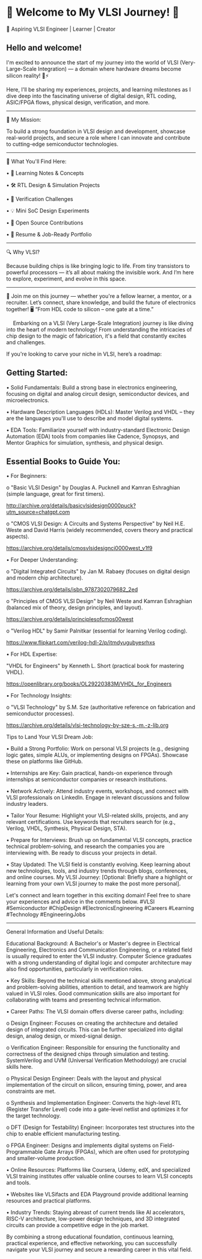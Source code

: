 

# 🌟 Welcome to My VLSI Journey! 🚀

🔧 Aspiring VLSI Engineer | Learner | Creator

## Hello and welcome!

I'm excited to announce the start of my journey into the world of VLSI (Very-Large-Scale Integration) — a domain where hardware dreams become silicon reality! 🧠⚡

Here, I'll be sharing my experiences, projects, and learning milestones as I dive deep into the fascinating universe of digital design, RTL coding, ASIC/FPGA flows, physical design, verification, and more.

________________________________________

🎯 My Mission:

To build a strong foundation in VLSI design and development, showcase real-world projects, and secure a role where I can innovate and contribute to cutting-edge semiconductor technologies.
________________________________________

💼 What You'll Find Here:

•	📘 Learning Notes & Concepts

•	🛠️ RTL Design & Simulation Projects

•	🧪 Verification Challenges

•	💡 Mini SoC Design Experiments

•	📂 Open Source Contributions

•	📑 Resume & Job-Ready Portfolio
________________________________________

🔍 Why VLSI?

Because building chips is like bringing logic to life. From tiny transistors to powerful processors — it’s all about making the invisible work. And I’m here to explore, experiment, and evolve in this space.
________________________________________

🔗 Join me on this journey — whether you're a fellow learner, a mentor, or a recruiter. Let’s connect, share knowledge, and build the future of electronics together!
🖥️ “From HDL code to silicon – one gate at a time.”

 
Embarking on a VLSI (Very Large-Scale Integration) journey is like diving into the heart of modern technology! From understanding the intricacies of chip design to the magic of fabrication, it's a field that constantly excites and challenges.

If you're looking to carve your niche in VLSI, here’s a roadmap:

## Getting Started:

•	Solid Fundamentals: Build a strong base in electronics engineering, focusing on digital and analog circuit design, semiconductor devices, and microelectronics.

•	Hardware Description Languages (HDLs): Master Verilog and VHDL – they are the languages you'll use to describe and model digital systems.

•	EDA Tools: Familiarize yourself with industry-standard Electronic Design Automation (EDA) tools from companies like Cadence, Synopsys, and Mentor Graphics for simulation, synthesis, and physical design.

## Essential Books to Guide You:

•	For Beginners: 

o	"Basic VLSI Design" by Douglas A. Pucknell and Kamran Eshraghian (simple language, great for first timers).

http://archive.org/details/basicvlsidesign0000puck?utm_source=chatgpt.com

o	"CMOS VLSI Design: A Circuits and Systems Perspective" by Neil H.E. Weste and David Harris (widely recommended, covers theory and practical aspects).

https://archive.org/details/cmosvlsidesignci0000west_v1f9

•	For Deeper Understanding: 

o	"Digital Integrated Circuits" by Jan M. Rabaey (focuses on digital design and modern chip architecture).

https://archive.org/details/isbn_9787302079682_2ed

o	"Principles of CMOS VLSI Design" by Neil Weste and Kamran Eshraghian (balanced mix of theory, design principles, and layout).

https://archive.org/details/principlesofcmos00west

o	"Verilog HDL" by Samir Palnitkar (essential for learning Verilog coding).

https://www.flipkart.com/verilog-hdl-2/p/itmdyugubyesrhxs

•	For HDL Expertise:

"VHDL for Engineers" by Kenneth L. Short (practical book for mastering VHDL).

https://openlibrary.org/books/OL29220383M/VHDL_for_Engineers

•	For Technology Insights:

o	"VLSI Technology" by S.M. Sze (authoritative reference on fabrication and semiconductor processes).

https://archive.org/details/vlsi-technology-by-sze-s.-m.-z-lib.org

Tips to Land Your VLSI Dream Job:

•	Build a Strong Portfolio: Work on personal VLSI projects (e.g., designing logic gates, simple ALUs, or implementing designs on FPGAs). Showcase these on platforms like GitHub.

•	Internships are Key: Gain practical, hands-on experience through internships at semiconductor companies or research institutions.

•	Network Actively: Attend industry events, workshops, and connect with VLSI professionals on LinkedIn. Engage in relevant discussions and follow industry leaders.

•	Tailor Your Resume: Highlight your VLSI-related skills, projects, and any relevant certifications. Use keywords that recruiters search for (e.g., Verilog, VHDL, Synthesis, Physical Design, STA).

•	Prepare for Interviews: Brush up on fundamental VLSI concepts, practice technical problem-solving, and research the companies you are interviewing with. Be ready to discuss your projects in detail.

•	Stay Updated: The VLSI field is constantly evolving. Keep learning about new technologies, tools, and industry trends through blogs, conferences, and online courses.
My VLSI Journey: [Optional: Briefly share a highlight or learning from your own VLSI journey to make the post more personal].

Let's connect and learn together in this exciting domain! Feel free to share your experiences and advice in the comments below.
#VLSI #Semiconductor #ChipDesign #ElectronicsEngineering #Careers #Learning #Technology #EngineeringJobs

________________________________________

General Information and Useful Details:

Educational Background: A Bachelor's or Master's degree in Electrical Engineering, Electronics and Communication Engineering, or a related field is usually required to enter the VLSI industry. Computer Science graduates with a strong understanding of digital logic and computer architecture may also find opportunities, particularly in verification roles.

•	Key Skills: Beyond the technical skills mentioned above, strong analytical and problem-solving abilities, attention to detail, and teamwork are highly valued in VLSI roles. Good communication skills are also important for collaborating with teams and presenting technical information.

•	Career Paths: The VLSI domain offers diverse career paths, including: 

o	Design Engineer: Focuses on creating the architecture and detailed design of integrated circuits. This can be further specialized into digital design, analog design, or mixed-signal design.

o	Verification Engineer: Responsible for ensuring the functionality and correctness of the designed chips through simulation and testing. SystemVerilog and UVM (Universal Verification Methodology) are crucial skills here.

o	Physical Design Engineer: Deals with the layout and physical implementation of the circuit on silicon, ensuring timing, power, and area constraints are met.

o	Synthesis and Implementation Engineer: Converts the high-level RTL (Register Transfer Level) code into a gate-level netlist and optimizes it for the target technology.

o	DFT (Design for Testability) Engineer: Incorporates test structures into the chip to enable efficient manufacturing testing.

o	FPGA Engineer: Designs and implements digital systems on Field-Programmable Gate Arrays (FPGAs), which are often used for prototyping and smaller-volume production.

•	Online Resources: Platforms like Coursera, Udemy, edX, and specialized VLSI training institutes offer valuable online courses to learn VLSI concepts and tools. 

•	Websites like VLSifacts and EDA Playground provide additional learning resources and practical platforms.

•	Industry Trends: Staying abreast of current trends like AI accelerators, RISC-V architecture, low-power design techniques, and 3D integrated circuits can provide a competitive edge in the job market.

By combining a strong educational foundation, continuous learning, practical experience, and effective networking, you can successfully navigate your VLSI journey and secure a rewarding career in this vital field.


